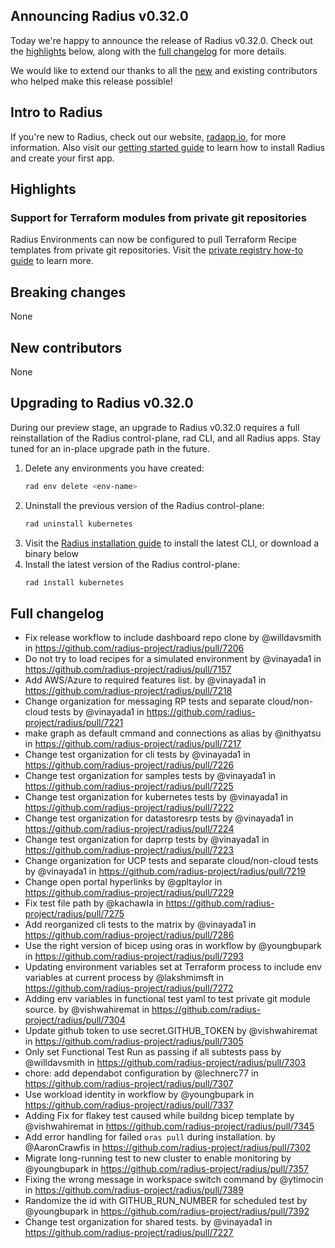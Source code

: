 ## Announcing Radius v0.32.0

Today we're happy to announce the release of Radius v0.32.0. Check out the [highlights](#highlights) below, along with the [full changelog](#full-changelog) for more details.

We would like to extend our thanks to all the [new](#new-contributors) and existing contributors who helped make this release possible!

## Intro to Radius

If you're new to Radius, check out our website, [radapp.io](https://radapp.io), for more information. Also visit our [getting started guide](https://docs.radapp.io/getting-started/) to learn how to install Radius and create your first app.

## Highlights

### Support for Terraform modules from private git repositories

Radius Environments can now be configured to pull Terraform Recipe templates from private git repositories. Visit the [private registry how-to guide](https://docs.radapp.io/guides/recipes/howto-private-registry/) to learn more.

## Breaking changes

None

## New contributors

None

## Upgrading to Radius v0.32.0

During our preview stage, an upgrade to Radius v0.32.0 requires a full reinstallation of the Radius control-plane, rad CLI, and all Radius apps. Stay tuned for an in-place upgrade path in the future.

1. Delete any environments you have created:
   ```bash
   rad env delete <env-name>
   ```
1. Uninstall the previous version of the Radius control-plane:
   ```bash
   rad uninstall kubernetes
   ```
1. Visit the [Radius installation guide](https://docs.radapp.io/getting-started/install/) to install the latest CLI, or download a binary below
1. Install the latest version of the Radius control-plane:
   ```bash
   rad install kubernetes
   ```

## Full changelog

* Fix release workflow to include dashboard repo clone by @willdavsmith in https://github.com/radius-project/radius/pull/7206
* Do not try to load recipes for a simulated environment by @vinayada1 in https://github.com/radius-project/radius/pull/7157
* Add AWS/Azure to required features list. by @vinayada1 in https://github.com/radius-project/radius/pull/7218
* Change organization for messaging RP tests and separate cloud/non-cloud tests by @vinayada1 in https://github.com/radius-project/radius/pull/7221
* make graph as default cmmand and connections as alias by @nithyatsu in https://github.com/radius-project/radius/pull/7217
* Change test organization for cli tests by @vinayada1 in https://github.com/radius-project/radius/pull/7226
* Change test organization for samples tests by @vinayada1 in https://github.com/radius-project/radius/pull/7225
* Change test organization for kubernetes tests by @vinayada1 in https://github.com/radius-project/radius/pull/7222
* Change test organization for datastoresrp tests by @vinayada1 in https://github.com/radius-project/radius/pull/7224
* Change test organization for daprrp tests by @vinayada1 in https://github.com/radius-project/radius/pull/7223
* Change organization for UCP tests and separate cloud/non-cloud tests by @vinayada1 in https://github.com/radius-project/radius/pull/7219
* Change open portal hyperlinks by @gpltaylor in https://github.com/radius-project/radius/pull/7229
* Fix test file path by @kachawla in https://github.com/radius-project/radius/pull/7275
* Add reorganized cli tests to the matrix by @vinayada1 in https://github.com/radius-project/radius/pull/7286
* Use the right version of bicep using oras in workflow by @youngbupark in https://github.com/radius-project/radius/pull/7293
* Updating environment variables set at Terraform process to include env variables at current process by @lakshmimsft in https://github.com/radius-project/radius/pull/7272
* Adding env variables in functional test yaml to test private git module source. by @vishwahiremat in https://github.com/radius-project/radius/pull/7304
* Update github token to use secret.GITHUB_TOKEN by @vishwahiremat in https://github.com/radius-project/radius/pull/7305
* Only set Functional Test Run as passing if all subtests pass by @willdavsmith in https://github.com/radius-project/radius/pull/7303
* chore: add dependabot configuration by @lechnerc77 in https://github.com/radius-project/radius/pull/7307
* Use workload identity in workflow by @youngbupark in https://github.com/radius-project/radius/pull/7337
* Adding Fix for flakey test caused while buildng bicep template by @vishwahiremat in https://github.com/radius-project/radius/pull/7345
* Add error handling for failed `oras pull` during installation. by @AaronCrawfis in https://github.com/radius-project/radius/pull/7302
* Migrate long-running test to new cluster to enable monitoring by @youngbupark in https://github.com/radius-project/radius/pull/7357
* Fixing the wrong message in workspace switch command by @ytimocin in https://github.com/radius-project/radius/pull/7389
* Randomize the id with GITHUB_RUN_NUMBER for scheduled test  by @youngbupark in https://github.com/radius-project/radius/pull/7392
* Change test organization for shared tests.  by @vinayada1 in https://github.com/radius-project/radius/pull/7227
